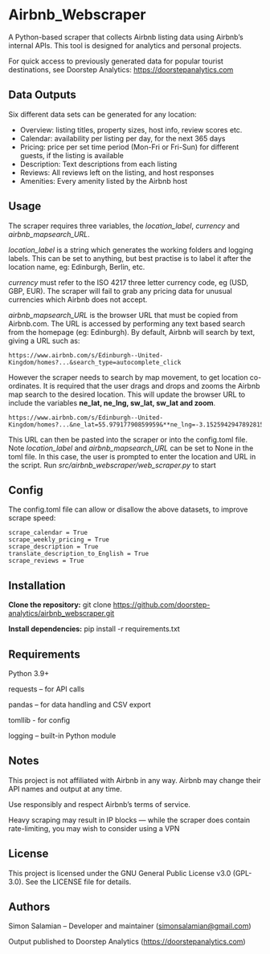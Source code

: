 # Airbnb_Webscraper
A Python-based scraper that collects Airbnb listing data using Airbnb’s internal APIs.
This tool is designed for analytics and personal projects.

For quick access to previously generated data for popular tourist destinations, see Doorstep Analytics: https://doorstepanalytics.com

## Data Outputs
Six different data sets can be generated for any location:
- Overview: listing titles, property sizes, host info, review scores etc.
- Calendar: availability per listing per day, for the next 365 days
- Pricing: price per set time period (Mon-Fri or Fri-Sun) for different guests, if the listing is available
- Description: Text descriptions from each listing
- Reviews: All reviews left on the listing, and host responses
- Amenities: Every amenity listed by the Airbnb host

## Usage
The scraper requires three variables, the *location_label*, *currency* and *airbnb_mapsearch_URL*.

*location_label* is a string which generates the working folders and logging labels. This can be set to anything, but best practise is to label it after the location name, eg: Edinburgh, Berlin, etc.

*currency* must refer to the ISO 4217 three letter currency code, eg (USD, GBP, EUR). The scraper will fail to grab any pricing data for unusual currencies which Airbnb does not accept.

*airbnb_mapsearch_URL* is the browser URL that must be copied from Airbnb.com. The URL is accessed by performing any text based search from the homepage (eg: Edinburgh). By default, Airbnb will search by text, giving a URL such as:
```
https://www.airbnb.com/s/Edinburgh--United-Kingdom/homes?...&search_type=autocomplete_click
```
However the scraper needs to search by map movement, to get location co-ordinates. It is required that the user drags and drops and zooms the Airbnb map search to the desired location. This will update the browser URL to include the variables
**ne_lat, ne_lng, sw_lat, sw_lat and zoom**.
```
https://www.airbnb.com/s/Edinburgh--United-Kingdom/homes?...&ne_lat=55.97917790859959&**ne_lng=-3.1525942947892815&sw_lat=55.90448064534887&sw_lng=-3.2695066079750745&zoom=12.93545887779647&search_by_map=true
```

This URL can then be pasted into the scraper or into the config.toml file. Note *location_label* and *airbnb_mapsearch_URL* can be set to None in the toml file. In this case, the user is prompted to enter the location and URL in the script.
Run *src/airbnb_webscraper/web_scraper.py* to start

## Config
The config.toml file can allow or disallow the above datasets, to improve scrape speed:
```
scrape_calendar = True
scrape_weekly_pricing = True
scrape_description = True
translate_description_to_English = True
scrape_reviews = True
```

## Installation
**Clone the repository:** git clone https://github.com/doorstep-analytics/airbnb_webscraper.git

**Install dependencies:** pip install -r requirements.txt

## Requirements
Python 3.9+

requests – for API calls

pandas – for data handling and CSV export

tomllib - for config

logging – built-in Python module

## Notes
This project is not affiliated with Airbnb in any way. Airbnb may change their API names and output at any time.

Use responsibly and respect Airbnb’s terms of service.

Heavy scraping may result in IP blocks — while the scraper does contain rate-limiting, you may wish to consider using a VPN

## License

This project is licensed under the GNU General Public License v3.0 (GPL-3.0).
See the LICENSE file for details.

## Authors

Simon Salamian – Developer and maintainer (simonsalamian@gmail.com)

Output published to Doorstep Analytics (https://doorstepanalytics.com)

